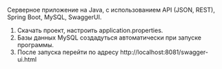 Серверное приложение на Java, с использованием API (JSON, REST), Spring Boot, MySQL, SwaggerUI.
1. Скачать проект, настроить application.properties.
2. Базы данных MySQL создадуться автоматически при запуске программы.
3. После запуска перейти по адресу http://localhost:8081/swagger-ui.html
